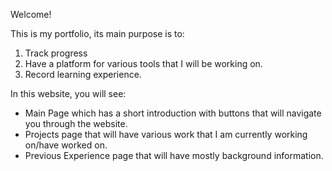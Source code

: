 Welcome!

This is my portfolio, its main purpose is to:
1. Track progress
2. Have a platform for various tools that I will be working on.
3. Record learning experience.

In this website, you will see:
- Main Page which has a short introduction with buttons that will navigate you through the website.
- Projects page that will have various work that I am currently working on/have worked on.
- Previous Experience page that will have mostly background information.
